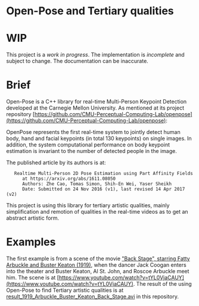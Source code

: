 # Open-Pose and Tertiary qualities

# WIP

This project is a *work in progress*. The implementation is *incomplete* and subject to change. The documentation can be inaccurate.

# Brief

Open-Pose is a C++ library for real-time Multi-Person Keypoint Detection developed at the Carnegie Mellon University. As mentioned at its project repository [https://github.com/CMU-Perceptual-Computing-Lab/openpose](https://github.com/CMU-Perceptual-Computing-Lab/openpose):

OpenPose represents the first real-time system to jointly detect human body, hand and facial keypoints (in total 130 keypoints) on single images. In addition, the system computational performance on body keypoint estimation is invariant to the number of detected people in the image.

The published article by its authors is at:

       Realtime Multi-Person 2D Pose Estimation using Part Affinity Fields
          at https://arxiv.org/abs/1611.08050
          Authors: Zhe Cao, Tomas Simon, Shih-En Wei, Yaser Sheikh
          Date: Submitted on 24 Nov 2016 (v1), last revised 14 Apr 2017 (v2)

This project is using this library for tertiary artistic qualities, mainly simplification and remotion of qualities in the real-time videos as to get an abstract artistic form.

# Examples

The first example is from a scene of the movie ["Back Stage", starring Fatty Arbuckle and Buster Keaton (1919)](https://en.wikipedia.org/wiki/Back_Stage_(1919_film)), when the dancer Jack Coogan enters into the theater and Buster Keaton, Al St. John, and Roscoe Arbuckle meet him. The scene is at [https://www.youtube.com/watch?v=tYL0VjaCAUY](https://www.youtube.com/watch?v=tYL0VjaCAUY). The result of the using Open-Pose to find Tertiary artistic qualities is at [result_1919_Arbuckle_Buster_Keaton_Back_Stage.avi](result_1919_Arbuckle_Buster_Keaton_Back_Stage.avi) in this repository.

